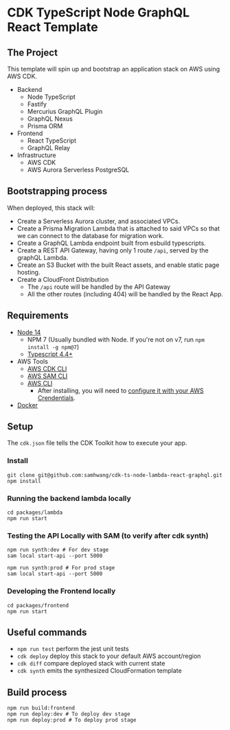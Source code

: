 # CDK TypeScript Node GraphQL React Template

## The Project

This template will spin up and bootstrap an application stack on AWS using AWS CDK.

- Backend
  - Node TypeScript
  - Fastify
  - Mercurius GraphQL Plugin
  - GraphQL Nexus
  - Prisma ORM
- Frontend
  - React TypeScript
  - GraphQL Relay
- Infrastructure
  - AWS CDK
  - AWS Aurora Serverless PostgreSQL

## Bootstrapping process

When deployed, this stack will:

- Create a Serverless Aurora cluster, and associated VPCs.
- Create a Prisma Migration Lambda that is attached to said VPCs so that we can connect to the database for migration work.
- Create a GraphQL Lambda endpoint built from esbuild typescripts.
- Create a REST API Gateway, having only 1 route `/api`, served by the graphQL Lambda.
- Create an S3 Bucket with the built React assets, and enable static page hosting.
- Create a CloudFront Distribution
  - The `/api` route will be handled by the API Gateway
  - All the other routes (including 404) will be handled by the React App.

## Requirements

- [Node 14](https://nodejs.org/en/download/ "Node URL")
  - NPM 7 (Usually bundled with Node. If you're not on v7, run `npm install -g npm@7`)
  - [Typescript 4.4+](https://www.typescriptlang.org/download "TS URL")
- AWS Tools
  - [AWS CDK CLI](https://docs.aws.amazon.com/cdk/latest/guide/cli.html "AWS CDK URL")
  - [AWS SAM CLI](https://docs.aws.amazon.com/serverless-application-model/latest/developerguide/serverless-sam-cli-install.html "AWS SAM URL")
  - [AWS CLI](https://docs.aws.amazon.com/cli/latest/userguide/install-cliv2.html "AWS CLI Download")
    - After installing, you will need to [configure it with your AWS Crendentials](https://docs.aws.amazon.com/cli/latest/userguide/cli-chap-configure.html "AWS CLI Configure").
- [Docker](https://docs.docker.com/get-docker/ "Docker URL")

## Setup

The `cdk.json` file tells the CDK Toolkit how to execute your app.

### Install

```shell
git clone git@github.com:samhwang/cdk-ts-node-lambda-react-graphql.git
npm install
```

### Running the backend lambda locally

```shell
cd packages/lambda
npm run start
```

### Testing the API Locally with SAM (to verify after cdk synth)

```shell
npm run synth:dev # For dev stage
sam local start-api --port 5000

npm run synth:prod # For prod stage
sam local start-api --port 5000
```

### Developing the Frontend locally

```shell
cd packages/frontend
npm run start
```

## Useful commands

- `npm run test` perform the jest unit tests
- `cdk deploy` deploy this stack to your default AWS account/region
- `cdk diff` compare deployed stack with current state
- `cdk synth` emits the synthesized CloudFormation template

## Build process

```shell
npm run build:frontend
npm run deploy:dev # To deploy dev stage
npm run deploy:prod # To deploy prod stage
```
